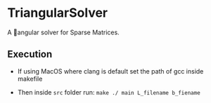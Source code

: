 # TriangularSolver
A  🔺angular solver for Sparse Matrices.


## Execution

* If using MacOS where clang is default
set the path of gcc inside makefile

* Then inside `src` folder run:
`
	make
	./ main L_filename b_fiename
`